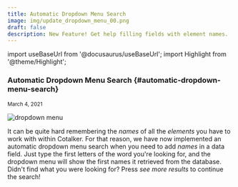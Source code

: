 ```yaml
---
title: Automatic Dropdown Menu Search
image: img/update_dropdown_menu_00.png
draft: false
description: New Feature! Get help filling fields with element names.
---
```


import useBaseUrl from '@docusaurus/useBaseUrl'; 
import Highlight from '@theme/Highlight';

<div className="align-center">
<div className="card">
<div className="card__header">

### Automatic Dropdown Menu Search {#automatic-dropdown-menu-search}

<small className="avatar__subtitle">March 4, 2021</small>
</div>
<div className="card__image">
<img alt="dropdown menu" className="img_card item shadow--tl" src={useBaseUrl('img/update_dropdown_menu_00.png')} />
<br/>
</div>
<div className="card__body">

It can be quite hard remembering the _names_ of all the _elements_ you have to work with within Cotalker. For that reason, we have now implemented an automatic dropdown menu search when you need to add _names_ in a data field. Just type the first letters of the word you're looking for, and the dropdown menu will show the first names it retrieved from the database. Didn't find what you were looking for? Press _see more results_ to continue the search!

</div>
<div className="card__footer">

</div>
</div>
</div>